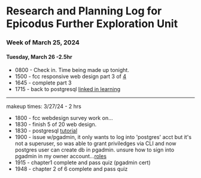 # Research and Planning Log for Epicodus Further Exploration Unit

### Week of March 25, 2024

#### Tuesday, March 26 -2.5hr

* 0800 - Check in. Time being made up tonight.
* 1500 - fcc responsive web design part 3 of [4](https://www.freecodecamp.org/learn/2022/responsive-web-design/)
* 1645 - complete part 3
* 1715 - back to postgresql [linked in learning](https://www.linkedin.com/learning/postgresql-essential-training-22611610/browse-the-server-with-a-graphical-interface?autoSkip=true&resume=false)
--------------------
makeup times: 3/27/24 - 2 hrs
* 1800 - fcc webdesign survey work on...
* 1830 - finish 5 of 20 web design.
* 1830 - postgresql [tutorial](https://www.linkedin.com/learning/postgresql-essential-training-22611610/tour-the-pgadmin-interface?autoSkip=true&resume=false)
* 1900 - issue w/pgadmin, it only wants to log into 'postgres' acct but it's not a superuser, so was able to grant priviledges via CLI and now postgres user can create db in pgadmin. unsure how to sign into pgadmin in my owner account...[roles](https://docs.rackspace.com/docs/postgresql-creating-and-dropping-roles)
* 1915 - chapter1 complete and pass quiz (pgadmin cert)
* 1948 - chapter 2 of 6 complete and pass quiz